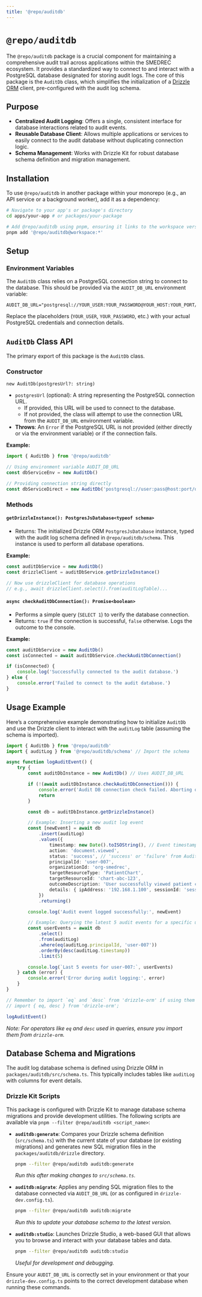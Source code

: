 ```yaml
---
title: '@repo/auditdb'
---
```


# `@repo/auditdb`

The `@repo/auditdb` package is a crucial component for maintaining a comprehensive audit trail across applications within the SMEDREC ecosystem. It provides a standardized way to connect to and interact with a PostgreSQL database designated for storing audit logs. The core of this package is the `AuditDb` class, which simplifies the initialization of a [Drizzle ORM](https://orm.drizzle.team/) client, pre-configured with the audit log schema.

## Purpose

- **Centralized Audit Logging**: Offers a single, consistent interface for database interactions related to audit events.
- **Reusable Database Client**: Allows multiple applications or services to easily connect to the audit database without duplicating connection logic.
- **Schema Management**: Works with Drizzle Kit for robust database schema definition and migration management.

## Installation

To use `@repo/auditdb` in another package within your monorepo (e.g., an API service or a background worker), add it as a dependency:

```bash
# Navigate to your app's or package's directory
cd apps/your-app # or packages/your-package

# Add @repo/auditdb using pnpm, ensuring it links to the workspace version
pnpm add '@repo/auditdb@workspace:*'
```

## Setup

### Environment Variables

The `AuditDb` class relies on a PostgreSQL connection string to connect to the database. This should be provided via the `AUDIT_DB_URL` environment variable:

```env
AUDIT_DB_URL="postgresql://YOUR_USER:YOUR_PASSWORD@YOUR_HOST:YOUR_PORT/YOUR_DATABASE"
```

Replace the placeholders (`YOUR_USER`, `YOUR_PASSWORD`, etc.) with your actual PostgreSQL credentials and connection details.

## `AuditDb` Class API

The primary export of this package is the `AuditDb` class.

### Constructor

`new AuditDb(postgresUrl?: string)`

- `postgresUrl` (optional): A string representing the PostgreSQL connection URL.
  - If provided, this URL will be used to connect to the database.
  - If not provided, the class will attempt to use the connection URL from the `AUDIT_DB_URL` environment variable.
- **Throws**: An `Error` if the PostgreSQL URL is not provided (either directly or via the environment variable) or if the connection fails.

**Example:**

```typescript
import { AuditDb } from '@repo/auditdb'

// Using environment variable AUDIT_DB_URL
const dbServiceEnv = new AuditDb()

// Providing connection string directly
const dbServiceDirect = new AuditDb('postgresql://user:pass@host:port/db')
```

### Methods

#### `getDrizzleInstance(): PostgresJsDatabase<typeof schema>`

- Returns: The initialized Drizzle ORM `PostgresJsDatabase` instance, typed with the audit log schema defined in `@repo/auditdb/schema`. This instance is used to perform all database operations.

**Example:**

```typescript
const auditDbService = new AuditDb()
const drizzleClient = auditDbService.getDrizzleInstance()

// Now use drizzleClient for database operations
// e.g., await drizzleClient.select().from(auditLogTable)...
```

#### `async checkAuditDbConnection(): Promise<boolean>`

- Performs a simple query (`SELECT 1`) to verify the database connection.
- Returns: `true` if the connection is successful, `false` otherwise. Logs the outcome to the console.

**Example:**

```typescript
const auditDbService = new AuditDb()
const isConnected = await auditDbService.checkAuditDbConnection()

if (isConnected) {
	console.log('Successfully connected to the audit database.')
} else {
	console.error('Failed to connect to the audit database.')
}
```

## Usage Example

Here’s a comprehensive example demonstrating how to initialize `AuditDb` and use the Drizzle client to interact with the `auditLog` table (assuming the schema is imported).

```typescript
import { AuditDb } from '@repo/auditdb'
import { auditLog } from '@repo/auditdb/schema' // Import the schema

async function logAuditEvent() {
	try {
		const auditDbInstance = new AuditDb() // Uses AUDIT_DB_URL

		if (!(await auditDbInstance.checkAuditDbConnection())) {
			console.error('Audit DB connection check failed. Aborting operation.')
			return
		}

		const db = auditDbInstance.getDrizzleInstance()

		// Example: Inserting a new audit log event
		const [newEvent] = await db
			.insert(auditLog)
			.values({
				timestamp: new Date().toISOString(), // Event timestamp
				action: 'document.viewed',
				status: 'success', // 'success' or 'failure' from AuditEventStatus
				principalId: 'user-007',
				organizationId: 'org-smedrec',
				targetResourceType: 'PatientChart',
				targetResourceId: 'chart-abc-123',
				outcomeDescription: 'User successfully viewed patient chart.',
				details: { ipAddress: '192.168.1.100', sessionId: 'session-xyz' }, // Arbitrary JSON details
			})
			.returning()

		console.log('Audit event logged successfully:', newEvent)

		// Example: Querying the latest 5 audit events for a specific user
		const userEvents = await db
			.select()
			.from(auditLog)
			.where(eq(auditLog.principalId, 'user-007'))
			.orderBy(desc(auditLog.timestamp))
			.limit(5)

		console.log(`Last 5 events for user-007:`, userEvents)
	} catch (error) {
		console.error('Error during audit logging:', error)
	}
}

// Remember to import `eq` and `desc` from 'drizzle-orm' if using them
// import { eq, desc } from 'drizzle-orm';

logAuditEvent()
```

_Note: For operators like `eq` and `desc` used in queries, ensure you import them from `drizzle-orm`._

## Database Schema and Migrations

The audit log database schema is defined using Drizzle ORM in `packages/auditdb/src/schema.ts`. This typically includes tables like `auditLog` with columns for event details.

### Drizzle Kit Scripts

This package is configured with Drizzle Kit to manage database schema migrations and provide development utilities. The following scripts are available via `pnpm --filter @repo/auditdb <script_name>`:

- **`auditdb:generate`**: Compares your Drizzle schema definition (`src/schema.ts`) with the current state of your database (or existing migrations) and generates new SQL migration files in the `packages/auditdb/drizzle` directory.

  ```bash
  pnpm --filter @repo/auditdb auditdb:generate
  ```

  _Run this after making changes to `src/schema.ts`._

- **`auditdb:migrate`**: Applies any pending SQL migration files to the database connected via `AUDIT_DB_URL` (or as configured in `drizzle-dev.config.ts`).

  ```bash
  pnpm --filter @repo/auditdb auditdb:migrate
  ```

  _Run this to update your database schema to the latest version._

- **`auditdb:studio`**: Launches Drizzle Studio, a web-based GUI that allows you to browse and interact with your database tables and data.
  ```bash
  pnpm --filter @repo/auditdb auditdb:studio
  ```
  _Useful for development and debugging._

Ensure your `AUDIT_DB_URL` is correctly set in your environment or that your `drizzle-dev.config.ts` points to the correct development database when running these commands.
